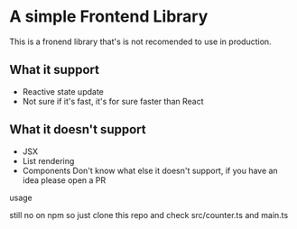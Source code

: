 # A simple Frontend Library

This is a fronend library that's is not recomended to use in production.

## What it support
- Reactive state update
- Not sure if it's fast, it's for sure faster than React

## What it doesn't support
- JSX
- List rendering
- Components
Don't know what else it doesn't support, if you have an idea please open a PR

usage

still no on npm so just clone this repo and check src/counter.ts and main.ts
